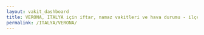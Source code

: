 ```yaml
---
layout: vakit_dashboard
title: VERONA, ITALYA için iftar, namaz vakitleri ve hava durumu - ilçe/eyalet seç
permalink: /ITALYA/VERONA/
---
```


<script type="text/javascript">
  var GLOBAL_COUNTRY = 'ITALYA';
  var GLOBAL_CITY = 'VERONA';
  var GLOBAL_STATE = '';
  var lat = 72;
  var lon = 21;
</script>
